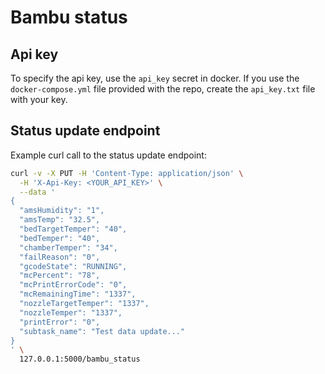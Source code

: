 # Bambu status

## Api key
To specify the api key, use the `api_key` secret in docker. If you use the `docker-compose.yml` file provided with the repo, create the `api_key.txt` file with your key.

## Status update endpoint

Example curl call to the status update endpoint:

```bash
curl -v -X PUT -H 'Content-Type: application/json' \
  -H 'X-Api-Key: <YOUR_API_KEY>' \
  --data '
{
  "amsHumidity": "1",
  "amsTemp": "32.5",
  "bedTargetTemper": "40",
  "bedTemper": "40",
  "chamberTemper": "34",
  "failReason": "0",
  "gcodeState": "RUNNING",
  "mcPercent": "78",
  "mcPrintErrorCode": "0",
  "mcRemainingTime": "1337",
  "nozzleTargetTemper": "1337",
  "nozzleTemper": "1337",
  "printError": "0",
  "subtask_name": "Test data update..."
}
' \
  127.0.0.1:5000/bambu_status
```

